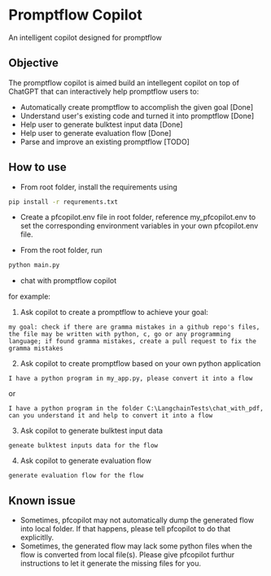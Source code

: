 # Promptflow Copilot

An intelligent copilot designed for promptflow

## Objective

The promptflow copilot is aimed build an intellegent copilot on top of ChatGPT that can interactively help promptflow users to:

- Automatically create promptflow to accomplish the given goal [Done]
- Understand user's existing code and turned it into promptflow [Done]
- Help user to generate bulktest input data [Done]
- Help user to generate evaluation flow [Done]
- Parse and improve an existing promptflow [TODO]

## How to use

- From root folder, install the requirements using
```bash
pip install -r requrements.txt
```

- Create a pfcopilot.env file in root folder, reference my_pfcopilot.env to set the corresponding environment variables in your own pfcopilot.env file.

- From the root folder, run
```bash
python main.py
```

- chat with promptflow copilot

for example:

1. Ask copilot to create a promptflow to achieve your goal:
```
my goal: check if there are gramma mistakes in a github repo's files, the file may be written with python, c, go or any programming language; if found gramma mistakes, create a pull request to fix the gramma mistakes
```

2. Ask copilot to create promptflow based on your own python application
```
I have a python program in my_app.py, please convert it into a flow
```
or
```
I have a python program in the folder C:\LangchainTests\chat_with_pdf, can you understand it and help to convert it into a flow
```

3. Ask copilot to generate bulktest input data
```
geneate bulktest inputs data for the flow
```

4. Ask copilot to generate evaluation flow
```
generate evaluation flow for the flow
```


## Known issue

- Sometimes, pfcopilot may not automatically dump the generated flow into local folder. If that happens, please tell pfcopilot to do that explicitlly.
- Sometimes, the generated flow may lack some python files when the flow is converted from local file(s). Please give pfcopilot furthur instructions to let it generate the missing files for you.
